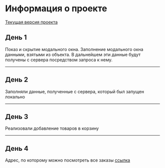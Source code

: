 # Информация о проекте

[Текущая версия проекта](https://ingodwetrustt.github.io/Your_meal_Service/)

## День 1

Показ и скрытие модального окна. Заполнение модального окна данными, взятыми из объекта. В дальнейшем эти данные будут получены с сервера посредством запроса к нему.
***
## День 2

Заполняли данные, полученные с сервера, который был запущен локально
***
## День 3

Реализовали добавление товаров в корзину
***
## День 4


Адрес, по которому можно посмотреть все заказы [ссылка](https://63895b67c5356b25a2feb4a8.mockapi.io/order)

